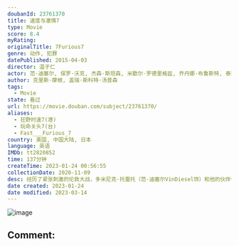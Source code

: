 ```yaml
---
doubanId: 23761370
title: 速度与激情7
type: Movie
score: 8.4
myRating: 
originalTitle: 7Furious7
genre: 动作, 犯罪
datePublished: 2015-04-03
director: 温子仁
actor: 范·迪塞尔, 保罗·沃克, 杰森·斯坦森, 米歇尔·罗德里格兹, 乔丹娜·布鲁斯特, 泰瑞斯·吉布森, 卢达·克里斯, 道恩·强森, 卢卡斯·布莱克, 库尔特·拉塞尔, 娜塔莉·伊曼纽尔, 埃尔莎·帕塔奇, 盖尔·加朵, 约翰·布罗特顿, 卢克·伊万斯, 托尼·贾, 杰曼·翰苏, 诺尔·古格雷米, 阿里·法扎勒, 姜成镐, 龙达·鲁西, 伊吉·阿德利亚, 乔恩·李·布罗迪, 查理·普斯, 萨拉·米博·孙, 乔赛琳·唐娜休, 布里特妮·阿尔格, 宝娃, 卡莉·普雷斯科特, 斯蒂芬·考特尔, 托娜塔·摩根, 安娜·科尔韦尔, 阿莉莎·威尼斯, 柯迪·沃克, 罗伯特·普拉尔戈, 切尔西·佩雷拉, 凯瑟琳陈, 布莱恩·马霍尼, 法希姆·纳吉, 若泽·阿布利尔, 贾内尔·伊斯拉斯, 瑞贝卡·莱伊
author: 克里斯·摩根, 盖瑞·斯科特·汤普森
tags:
  - Movie
state: 看过
url: https://movie.douban.com/subject/23761370/
aliases:
  - 狂野时速7(港)
  - 玩命关头7(台)
  - Fast___Furious_7
country: 美国, 中国大陆, 日本
language: 英语
IMDb: tt2820852
time: 137分钟
createTime: 2023-01-24 00:56:55
collectionDate: 2020-11-09
desc: 经历了紧张刺激的伦敦大战，多米尼克·托雷托（范·迪塞尔VinDiesel饰）和他的伙伴们重新回归平静的生活，但是江湖的恩恩怨怨却决不允许他们轻易抽身而去。棘手的死对头欧文·肖瘫在医院，不得动弹，...
date created: 2023-01-24
date modified: 2023-03-14
---
```


![image](p2233706697.jpg)

Comment:
---
